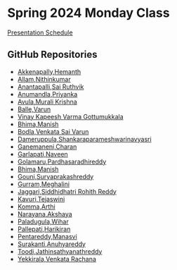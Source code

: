 # Spring 2024 Monday Class

[Presentation Schedule](https://docs.google.com/spreadsheets/d/1l93PcnjAvqIapw6Hy5gsUPWsACCBVl--ydAGraWQEs4/edit?usp=sharing)

## GitHub Repositories 

- [Akkenapally,Hemanth](https://github.com/Hemanth-Akkenapally/UMBC-DATA606-Capstone)
- [Allam,Nithinkumar](https://github.com/Nithin3636/UMBC-DATA606-Capstone)
- [Anantapalli,Sai Ruthvik](https://github.com/SaiRuthvik17/UMBC-DATA606-Capstone)
- [Anumandla,Priyanka](https://github.com/priyanka903/UMBC-DATA606-Capstone)
- [Avula,Murali Krishna](https://github.com/muralikrishna02/UMBC-DATA606-Capstone)
- [Balle,Varun](https://github.com/varun570/UMBC-DATA606-Capstone)
- [Vinay Kapeesh Varma Gottumukkala](https://github.com/kapeeshvarma/UMBC-DATA606-Capstone/)
- [Bhima,Manish](https://github.com/manishbhima/UMBC-DATA606-Capstone)
- [Bodla,Venkata Sai Varun]()		
- [Dameruppula,Shankaraparameshwarinavyasri](https://github.com/dspnavyasri/UMBC-DATA606-Capstone)
- [Ganemaneni,Charan](https://github.com/charangani/UMBC-DATA606-Capstone)
- [Garlapati,Naveen](https://github.com/naveen02589/UMBC-DATA606-Capstone)
- [Golamaru,Pardhasaradhireddy]()		
- [Bhima,Manish]()		
- [Gouni,Suryaprakashreddy]()	
- [Gurram,Meghalini](https://github.com/Meghalini/UMBC-DATA606-Capstone)
- [Jaggari,Siddhidhatri Rohith Reddy](https://github.com/SiddhiRohith29/UMBC-DATA606-Capstone)
- [Kavuri,Tejaswini](https://github.com/TejaswiniKav/UMBC-DATA606-Capstone)
- [Komma,Arthi](https://github.com/arthik1699/UMBC-DATA606-CAPSTONE)
- [Narayana,Akshaya](	https://github.com/AkshayaNarayana/UMBC-DATA606-Capstone)
- [Paladugula,Wihar](	https://github.com/vicky545/UMBC-DATA606-Capstone/)
- [Pallepati,Harikiran](https://github.com/harikiranpallepati/UMBC-DATA606-Capstone)
- [Pentareddy,Manasvi](https://github.com/ManasviPentareddy/UMBC-DATA606-Capstone)
- [Surakanti,Anuhyareddy](https://github.com/anuhyasurakanti/UMBC-DATA606-Capstone)
- [Toodi,Jathinsathyanathreddy]()		
- [Yekkirala,Venkata Rachana](https://github.com/RachanaYekkirala18/UMBC-DATA606-Capstone)



